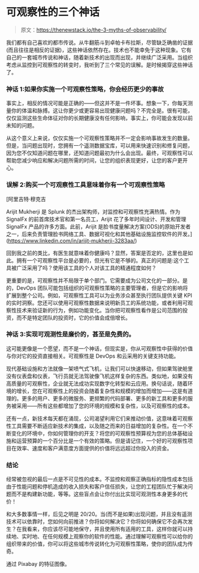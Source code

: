 # 可观察性的三个神话

> 原文：<https://thenewstack.io/the-3-myths-of-observability/>

我们都有自己喜欢的都市传说。从牛翻筋斗到卓帕卡布拉斯，尽管缺乏确凿的证据(而且往往是相反的证据)，这些神话依然存在。技术也不能幸免于这种现象。它有自己的一套城市传说和神话，随着新技术的出现而出现，并继续广泛采用。当组织考虑从监控到可观察性的转变时，我听到了三个常见的误解。是时候揭穿这些神话了。

### 神话 1:如果你实施一个可观察性策略，你会经历更少的事故

事实上，相反的情况可能是正确的——但这并不是一件坏事。想象一下，你每天测量你的体温和脉搏。这让你更少或更容易出现健康问题吗？不完全是。很有可能，仅仅监测这些生命体征对你的长期健康没有任何影响，事实上，你可能会发现以前未知的问题。

从这个意义上来说，仅仅实施一个可观察性策略并不一定会影响事故发生的数量。但是，当问题出现时，您拥有一个遥测数据宝库，可以用来快速识别和修复问题，因为您不仅知道问题在哪里，还知道问题最初为什么会出现。最终，可观察性可以帮助您减少响应和解决问题所需的时间，让您的组织表现更好，让您的客户更开心。

### 误解 2:购买一个可观察性工具意味着你有一个可观察性策略

 [阿里吉特·穆克吉

Arijit Mukherji 是 Splunk 的杰出架构师，对监控和可观察性充满热情。作为 SignalFx 的前首席技术官和第一名员工，Arijit 花了多年时间设计、开发和管理 SignalFx 产品的许多方面。此前，Arijit 是脸书度量解决方案(ODS)的原始开发者之一，后来负责管理脸书网络工具、数据可视化和其他基础设施监控软件的开发。](https://www.linkedin.com/in/arijit-mukherji-3283aa/) 

回到我之前的类比，有医生就意味着你健康吗？显然，答案是否定的，这里也是如此。拥有一个可观察性平台是必要的，但光有它是不够的。真正的问题是:这个工具被广泛采用了吗？使用该工具的个人对该工具的精通程度如何？

更重要的是，可观察性并不局限于单个部门。它需要成为公司文化的一部分。是的，DevOps 团队可能包括组织的可观察性策略的主要管理者，但是它的影响将扩展到整个公司。例如，可观察性工具可以为业务涉众甚至执行团队提供关键 KPI 的实时洞察。您还可以使用可观察性数据来说明新员工的系统功能，或者利用可观察性技术来验证新的行为，例如功能变化。当你把可观察性看作是公司范围的投资，而不是特定团队的投资时，它的价值会成倍增长。

### 神话 3:实现可观测性是廉价的，甚至是免费的。

这可能更像是一个愿望，而不是一个神话，但现实是，你从可观察性中获得的价值与你对它的投资直接相关。可观察性是 DevOps 和云采用的关键支持功能。

现代基础设施和方法就像一架喷气式飞机，让我们可以快速移动，但如果驾驶舱里没有仪表盘和仪表，飞行员就无法驾驶像飞机这样复杂的东西。类似地，如果没有高质量的可观察性，企业就无法成功实现数字化转型和云应用。换句话说，随着环境的增长，您在可观察性上的投资会随着复杂性和规模的增加而增加——这是有道理的。更多的用户、更多的微服务、更频繁的代码部署、更多的新工具和更多的服务被采用——所有这些都增加了您的环境的规模和复杂性，以及可观察性的成本。

还有一点，新技术每天都在涌现，公司渴望利用它们来推动价值，这意味着可观察性工具需要不断适应新技术的集成，以及随之而来的日益增加的复杂性。在一个不断变化的环境中，你如何管理你的开支？将您的可观察性预算视为您的总体基础设施和运营预算的一个百分比是一个有效的策略。但是请记住，一个好的可观察性项目在效率、速度和客户满意度方面提供的价值将远远超过你投入的资金。

### 结论

经常被忽视的最后一点是不可见性的成本。不监控和观察正确指标的隐性成本包括由于性能问题和停机造成的收入损失和客户信任损失，让您的工程团队忙于解决问题而不是构建新功能，等等。这些盲点会让你付出比实现可观测性本身更多的代价！

和大多数事情一样，后见之明是 20/20。当(而不是如果)出现问题，并且没有遥测技术可以依靠时，您如何向前推进？你将如何解决它？你将如何确保它不会再次发生？在我看来，你应该尽可能地保守，并且使用所有适用的工具，这样你就可以持续地、实时地、在任何规模上观察你的软件的性能。通过理解可观察性可以给你的组织带来的价值，你可以将这些城市传说转化为可观察性策略，使你的团队成为传奇。

通过 Pixabay 的特征图像。

<svg xmlns:xlink="http://www.w3.org/1999/xlink" viewBox="0 0 68 31" version="1.1"><title>Group</title> <desc>Created with Sketch.</desc></svg>